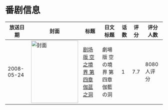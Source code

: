 # 番剧信息

|放送日期|封面|标题|日文标题|话数|评分|评分人数|
|---|---|---|---|---|---|---|
|2008-05-24|<img src="//lain.bgm.tv/pic/cover/c/95/9a/766_PoB2l.jpg" alt="封面" style="width:150px;height:200px;object-fit:cover;">|[剧场版 空之境界 第四章 伽蓝之洞](https://bangumi.tv/subject/766)|劇場版 空の境界 第四章 伽藍の洞|1|7.7|8080人评分|
